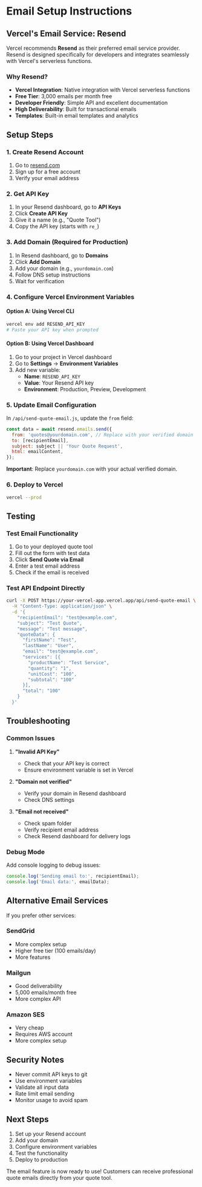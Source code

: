 # Email Setup Instructions

## Vercel's Email Service: Resend

Vercel recommends **Resend** as their preferred email service provider. Resend is designed specifically for developers and integrates seamlessly with Vercel's serverless functions.

### Why Resend?

- **Vercel Integration**: Native integration with Vercel serverless functions
- **Free Tier**: 3,000 emails per month free
- **Developer Friendly**: Simple API and excellent documentation
- **High Deliverability**: Built for transactional emails
- **Templates**: Built-in email templates and analytics

## Setup Steps

### 1. Create Resend Account

1. Go to [resend.com](https://resend.com)
2. Sign up for a free account
3. Verify your email address

### 2. Get API Key

1. In your Resend dashboard, go to **API Keys**
2. Click **Create API Key**
3. Give it a name (e.g., "Quote Tool")
4. Copy the API key (starts with `re_`)

### 3. Add Domain (Required for Production)

1. In Resend dashboard, go to **Domains**
2. Click **Add Domain**
3. Add your domain (e.g., `yourdomain.com`)
4. Follow DNS setup instructions
5. Wait for verification

### 4. Configure Vercel Environment Variables

#### Option A: Using Vercel CLI
```bash
vercel env add RESEND_API_KEY
# Paste your API key when prompted
```

#### Option B: Using Vercel Dashboard
1. Go to your project in Vercel dashboard
2. Go to **Settings** → **Environment Variables**
3. Add new variable:
   - **Name**: `RESEND_API_KEY`
   - **Value**: Your Resend API key
   - **Environment**: Production, Preview, Development

### 5. Update Email Configuration

In `/api/send-quote-email.js`, update the `from` field:

```javascript
const data = await resend.emails.send({
  from: 'quotes@yourdomain.com', // Replace with your verified domain
  to: [recipientEmail],
  subject: subject || 'Your Quote Request',
  html: emailContent,
});
```

**Important**: Replace `yourdomain.com` with your actual verified domain.

### 6. Deploy to Vercel

```bash
vercel --prod
```

## Testing

### Test Email Functionality

1. Go to your deployed quote tool
2. Fill out the form with test data
3. Click **Send Quote via Email**
4. Enter a test email address
5. Check if the email is received

### Test API Endpoint Directly

```bash
curl -X POST https://your-vercel-app.vercel.app/api/send-quote-email \
  -H "Content-Type: application/json" \
  -d '{
    "recipientEmail": "test@example.com",
    "subject": "Test Quote",
    "message": "Test message",
    "quoteData": {
      "firstName": "Test",
      "lastName": "User",
      "email": "test@example.com",
      "services": [{
        "productName": "Test Service",
        "quantity": "1",
        "unitCost": "100",
        "subtotal": "100"
      }],
      "total": "100"
    }
  }'
```

## Troubleshooting

### Common Issues

1. **"Invalid API Key"**
   - Check that your API key is correct
   - Ensure environment variable is set in Vercel

2. **"Domain not verified"**
   - Verify your domain in Resend dashboard
   - Check DNS settings

3. **"Email not received"**
   - Check spam folder
   - Verify recipient email address
   - Check Resend dashboard for delivery logs

### Debug Mode

Add console logging to debug issues:

```javascript
console.log('Sending email to:', recipientEmail);
console.log('Email data:', emailData);
```

## Alternative Email Services

If you prefer other services:

### SendGrid
- More complex setup
- Higher free tier (100 emails/day)
- More features

### Mailgun
- Good deliverability
- 5,000 emails/month free
- More complex API

### Amazon SES
- Very cheap
- Requires AWS account
- More complex setup

## Security Notes

- Never commit API keys to git
- Use environment variables
- Validate all input data
- Rate limit email sending
- Monitor usage to avoid spam

## Next Steps

1. Set up your Resend account
2. Add your domain
3. Configure environment variables
4. Test the functionality
5. Deploy to production

The email feature is now ready to use! Customers can receive professional quote emails directly from your quote tool.
